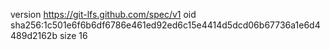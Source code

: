 version https://git-lfs.github.com/spec/v1
oid sha256:1c501e6f6b6df6786e461ed92ed6c15e4414d5dcd06b67736a1e6d4489d2162b
size 16
